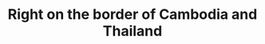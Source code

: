 ---
title: Right on the border of Cambodia and Thailand 
category: blog
lat: 11.65077
lng: 102.90986
image: https://s3-us-west-2.amazonaws.com/travels2013/2014-01-24 22:06:49 PST.jpg
observation: 20140124220649PST
---